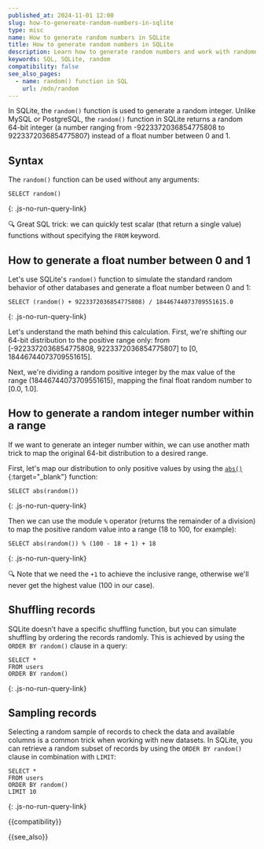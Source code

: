 ```yaml
---
published_at: 2024-11-01 12:00
slug: how-to-genereate-random-numbers-in-sqlite
type: misc
name: How to generate random numbers in SQLite
title: How to generate random numbers in SQLite
description: Learn how to generate random numbers and work with randomness in SQLite.
keywords: SQL, SQLite, random
compatibility: false
see_also_pages:
  - name: random() function in SQL
    url: /mdn/random
---
```


In SQLite, the `random()` function is used to generate a random integer. Unlike MySQL or PostgreSQL, the `random()` function in SQLite returns a random 64-bit integer (a number ranging from -9223372036854775808 to 9223372036854775807) instead of a float number between 0 and 1.

## Syntax

The `random()` function can be used without any arguments:

~~~pgsql
SELECT random()
~~~
{: .js-no-run-query-link}

:mag: Great SQL trick: we can quickly test scalar (that return a single value) functions without specifying the `FROM` keyword.

## How to generate a float number between 0 and 1

Let's use SQLite's `random()` function to simulate the standard random behavior of other databases and generate a float number between 0 and 1:

~~~pgsql
SELECT (random() + 9223372036854775808) / 18446744073709551615.0
~~~
{: .js-no-run-query-link}

Let's understand the math behind this calculation. First, we're shifting our 64-bit distribution to the positive range only: from [-9223372036854775808, 9223372036854775807] to [0, 18446744073709551615].

Next, we're dividing a random positive integer by the max value of the range (18446744073709551615), mapping the final float random number to [0.0, 1.0].

## How to generate a random integer number within a range

If we want to generate an integer number within, we can use another math trick to map the original 64-bit distribution to a desired range.

First, let's map our distribution to only positive values by using the [`abs()`](/mdn/abs){:target="_blank"} function:

~~~pgsql
SELECT abs(random())
~~~
{: .js-no-run-query-link}

Then we can use the module `%` operator (returns the remainder of a division) to map the positive random value into a range (18 to 100, for example):

~~~pgsql
SELECT abs(random()) % (100 - 18 + 1) + 18
~~~
{: .js-no-run-query-link}

:mag: Note that we need the `+1` to achieve the inclusive range, otherwise we'll never get the highest value (100 in our case).

## Shuffling records

SQLite doesn’t have a specific shuffling function, but you can simulate shuffling by ordering the records randomly. This is achieved by using the `ORDER BY random()` clause in a query:

~~~pgsql
SELECT *
FROM users
ORDER BY random()
~~~
{: .js-no-run-query-link}

## Sampling records

Selecting a random sample of records to check the data and available columns is a common trick when working with new datasets. In SQLite, you can retrieve a random subset of records by using the `ORDER BY random()` clause in combination with `LIMIT`:

~~~pgsql
SELECT *
FROM users
ORDER BY random()
LIMIT 10
~~~
{: .js-no-run-query-link}

{{compatibility}}

{{see_also}}
